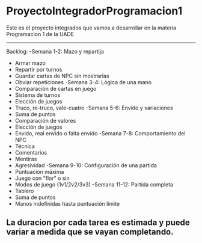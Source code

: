 # ProyectoIntegradorProgramacion1
Este es el proyecto integrados que vamos a desarrollar en la materia Programacion 1 de la UADE

---------------------------------------
Backlog:
-Semana 1-2: Mazo y repartija
  * Armar mazo
  * Repartir por turnos
  * Guardar cartas de NPC sin mostrarlas
  * Obviar repeticiones
-Semana 3-4: Lógica de una mano
  * Comparación de cartas en juego
  * Sistema de turnos
  * Elección de juegos
  * Truco, re-truco, vale-cuatro
-Semana 5-6: Envido y variaciones
  * Suma de puntos
  * Comparación de valores
  * Elección de juegos
  * Envido, real envido o falta envido
-Semana 7-8: Comportamiento del NPC
  * Técnica
  * Comentarios
  * Mentiras
  * Agresividad
-Semana 9-10: Configuración de una partida
  * Puntuación máxima
  * Juego con "flor" o sin
  * Modos de juego (1v1/2v2/3v3)
-Semana 11-12: Partida completa
  * Tablero
  * Suma de puntos
  * Manos indefinidas hasta puntuación limite

La duracion por cada tarea es estimada y puede variar a medida que se vayan completando.
---------------------------------------
